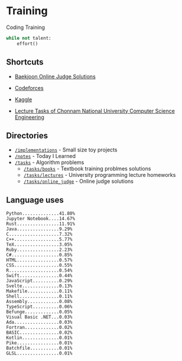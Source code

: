 # Training
Coding Training

```python
while not talent:
    effort()
```

## Shortcuts
* [Baekjoon Online Judge Solutions](./tasks/online_judge/baekjoon/)
* [Codeforces](./tasks/competitive/codeforces/)
* [Kaggle](./tasks/competitive/kaggle)

* [Lecture Tasks of Chonnam National University Computer Science Engineering](./tasks/lectures/jnu/)

## Directories
* [`/implementations`](./implementations/) - Small size toy projects
* [`/notes`](./notes/) - Today I Learned
* [`/tasks`](./tasks/) - Algorithm problems
  * [`/tasks/books`](./tasks/books/) - Textbook training problmes solutions
  * [`/tasks/lectures`](./tasks/lectures/) - University programming lecture homeworks
  * [`/tasks/online_judge`](./tasks/online_judge/) - Online judge solutions

## Language uses
```
Python..............41.80%
Jupyter Notebook....14.67%
Rust................11.91%
Java................9.29%
C...................7.32%
C++.................5.77%
TeX.................3.05%
Ruby................2.23%
C#..................0.85%
HTML................0.57%
CSS.................0.55%
R...................0.54%
Swift...............0.44%
JavaScript..........0.29%
Svelte..............0.13%
Makefile............0.11%
Shell...............0.11%
Assembly............0.08%
TypeScript..........0.06%
Befunge.............0.05%
Visual Basic .NET...0.03%
Ada.................0.03%
Fortran.............0.02%
BASIC...............0.02%
Kotlin..............0.01%
Pike................0.01%
Batchfile...........0.01%
GLSL................0.01%
```
